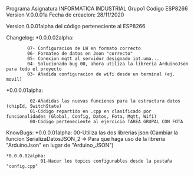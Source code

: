 Programa Asignatura INFORMATICA INDUSTRIAL Grupo1
 Codigo ESP8266
 Version V.0.0.01a
 Fecha de creacion: 28/11/2020
 



Version 0.0.01alpha del código perteneciente al ESP8266

Changelog:
*0.0.0.02alpha:
             
            07- Configuracion de LW en formato correcto 
            06- Formateo de datos en Json "correcto"
            05- Conexion mqtt al servidor designado iot.uma...
            04- Solucionado bug 00, ahora utiliza la libreria ArduinoJson para todo el proyecto
            03- Añadida configuracion de wifi desde un terminal (ej. movil) 

*0.0.0.01alpha:
             
             
             02-Añadidas las nuevas funciones para la estructura datos (chipId, SwitchState)
             01-Código repartido en .cpp en clasificado por funcionalidades (Global, Config, Datos, Fota, Mqtt, Wifi)
             00-Código perteneciente al ejercicio TAREA GRUPAL CON FOTA

KnowBugs:
    *0.0.0.01alpha:
                 00-Utiliza las dos librerias json (Cambiar la funcion SerializaDatosJSON_2 => Para que haga uso de la libreria "ArduinoJson" en lugar de "Arduino_JSON")
    
    *0.0.0.02alpha:
                 01-Hacer los topics configurables desde la pestaña "config.cpp"             
                 
                 
                              
